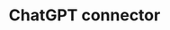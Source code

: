 ---
title: ChatGPT connector
weight: 1
variants: -flyte -serverless +byoc +byok
layout: py_example
example_file: /external/unionai-examples/integrations/connectors/chatgpt_connector/chatgpt_connector/chatgpt_connector_example_usage.py
---
